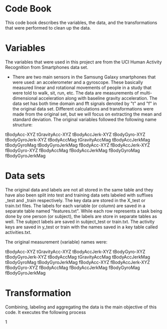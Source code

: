 # Code Book

This code book describes the variables, the data, and the transformations that were performed to clean up the data.

# Variables

The variables that were used in this project are from the UCI Human Activity Recognition from Smartphones data set.
* There are two main sensors in the Samsung Galaxy smartphones that were used: an accelerometer and a gyroscope.  These basically measured linear and rotational movements of people in a study that were told to walk, sit, run, etc.  The data are measurements of multi-dimensional acceleration along with baseline gravity acceleration.  The data set has both time domain and fft signals denoted by "t" and "f" in the original data set. Different calculations and transformations were made from the original set, but we will focus on extracting the mean and standard deviation. The original variables followed the following name structure:

tBodyAcc-XYZ
tGravityAcc-XYZ
tBodyAccJerk-XYZ
tBodyGyro-XYZ
tBodyGyroJerk-XYZ
tBodyAccMag
tGravityAccMag
tBodyAccJerkMag
tBodyGyroMag
tBodyGyroJerkMag
fBodyAcc-XYZ
fBodyAccJerk-XYZ
fBodyGyro-XYZ
fBodyAccMag
fBodyAccJerkMag
fBodyGyroMag
fBodyGyroJerkMag

# Data sets

The original data and labels are not all stored in the same table and they have also been split into test and training data sets labeled with suffixes _test and _train respectively.  The key data are stored in the X_test or train.txt files.  The labels for each variable (or column) are saved in a separate table  named "features.txt".  While each row represents a task being done by one person (or subject), the labels are store in separate tables as well. The subject labels are saved in subject_test or train.txt.  The activity keys are saved in y_test or train with the names saved in a key table called activities.txt.

The original measurement (variable) names were: 

tBodyAcc-XYZ
tGravityAcc-XYZ
tBodyAccJerk-XYZ
tBodyGyro-XYZ
tBodyGyroJerk-XYZ
tBodyAccMag
tGravityAccMag
tBodyAccJerkMag
tBodyGyroMag
tBodyGyroJerkMag
fBodyAcc-XYZ
fBodyAccJerk-XYZ
fBodyGyro-XYZ
fBodyAccMag
fBodyAccJerkMag
fBodyGyroMag
fBodyGyroJerkMag

# Transformation

Combining, labeling and aggregating the data is the main objective of this code.  It executes the following process

1

